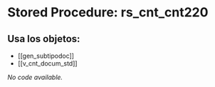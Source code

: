 # Stored Procedure: rs_cnt_cnt220

## Usa los objetos:
- [[gen_subtipodoc]]
- [[v_cnt_docum_std]]

*No code available.*
